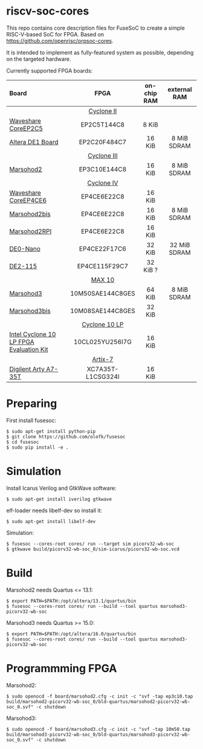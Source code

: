 riscv-soc-cores
===============

This repo contains core description files for FuseSoC
to create a simple RISC-V-based SoC for FPGA.
Based on https://github.com/openrisc/orpsoc-cores.

It is intended to implement as fully-featured
system as possible, depending on the targeted hardware.

Currently supported FPGA boards:

| Board | FPGA | on-chip RAM | external RAM |
| :---- | :--: | :---------: | :------:     |
| | [Cyclone II](https://www.altera.com/products/fpga/cyclone-series/cyclone-ii/support.html)
| [Waveshare CoreEP2C5](http://www.waveshare.com/wiki/CoreEP2C5)               | EP2C5T144C8  | 8 KiB  |             |
| [Altera DE1 Board](https://www.terasic.com.tw/cgi-bin/page/archive.pl?No=83) | EP2C20F484C7 | 16 KiB | 8 MiB SDRAM |
| | [Cyclone III](https://www.altera.com/products/fpga/cyclone-series/cyclone-iii/overview.html)
| [Marsohod2](https://marsohod.org/howtostart/marsohod2) | EP3C10E144C8 | 16 KiB | 8 MiB SDRAM |
| | [Cyclone IV](https://www.altera.com/products/fpga/cyclone-series/cyclone-iv/overview.html)
| [Waveshare CoreEP4CE6](http://www.waveshare.com/wiki/CoreEP4CE6) | EP4CE6E22C8 | 16 KiB |   |
| [Marsohod2bis](https://marsohod.org/11-blog/289-marsohod2bis)    | EP4CE6E22C8 | 16 KiB | 8 MiB SDRAM  |
| [Marsohod2RPI](https://marsohod.org/howtostart/m2rpi)                                 | EP4CE6E22C8  | 16 KiB |              |
| [DE0-Nano](http://www.terasic.com.tw/cgi-bin/page/archive.pl?Language=English&No=593) | EP4CE22F17C6 | 32 KiB | 32 MiB SDRAM |
| [DE2-115](http://www.terasic.com.tw/cgi-bin/page/archive.pl?Language=English&No=502)  | EP4CE115F29C7 | 32 KiB ? |              |
| | [MAX 10](https://www.altera.com/products/fpga/max-series/max-10/overview.html)
| [Marsohod3](https://marsohod.org/howtostart/plata-marsokhod3) | 10M50SAE144C8GES | 64 KiB | 8 MiB SDRAM |
| [Marsohod3bis](https://marsohod.org/howtostart/plata-marsokhod3) | 10M08SAE144C8GES | 32 KiB |             |
| | [Cyclone 10 LP](https://www.altera.com/products/fpga/cyclone-series/cyclone-10/cyclone-10-lp/overview.html)
| [Intel Cyclone 10 LP FPGA Evaluation Kit](https://www.altera.com/products/boards_and_kits/dev-kits/altera/cyclone-10-lp-evaluation-kit.html) | 10CL025YU256I7G | 16 KiB |   |
| | [Artix-7](https://www.xilinx.com/products/silicon-devices/fpga/artix-7.html)
| [Digilent Arty A7-35T](http://store.digilentinc.com/arty-a7-artix-7-fpga-development-board-for-makers-and-hobbyists/) | XC7A35T-L1CSG324I | 16 KiB |   |


# Preparing

First install fusesoc:

```
$ sudo apt-get install python-pip
$ git clone https://github.com/olofk/fusesoc
$ cd fusesoc
$ sudo pip install -e .
```


# Simulation

Install Icarus Verilog and GtkWave software:

```
$ sudo apt-get install iverilog gtkwave
```

elf-loader needs libelf-dev so install it:

```
$ sudo apt-get install libelf-dev
```

Simulation:

```
$ fusesoc --cores-root cores/ run --target sim picorv32-wb-soc
$ gtkwave build/picorv32-wb-soc_0/sim-icarus/picorv32-wb-soc.vcd
```


# Build

Marsohod2 needs Quartus <= 13.1:

```
$ export PATH=$PATH:/opt/altera/13.1/quartus/bin
$ fusesoc --cores-root cores/ run --build --tool quartus marsohod3-picorv32-wb-soc
```

Marsohod3 needs Quartus >= 15.0:

```
$ export PATH=$PATH:/opt/altera/16.0/quartus/bin
$ fusesoc --cores-root cores/ run --build --tool quartus marsohod3-picorv32-wb-soc
```


# Programmming FPGA

Marsohod2:

```
$ sudo openocd -f board/marsohod2.cfg -c init -c "svf -tap ep3c10.tap build/marsohod2-picorv32-wb-soc_0/bld-quartus/marsohod2-picorv32-wb-soc_0.svf" -c shutdown

```

Marsohod3:

```
$ sudo openocd -f board/marsohod3.cfg -c init -c "svf -tap 10m50.tap build/marsohod3-picorv32-wb-soc_0/bld-quartus/marsohod3-picorv32-wb-soc_0.svf" -c shutdown
```
